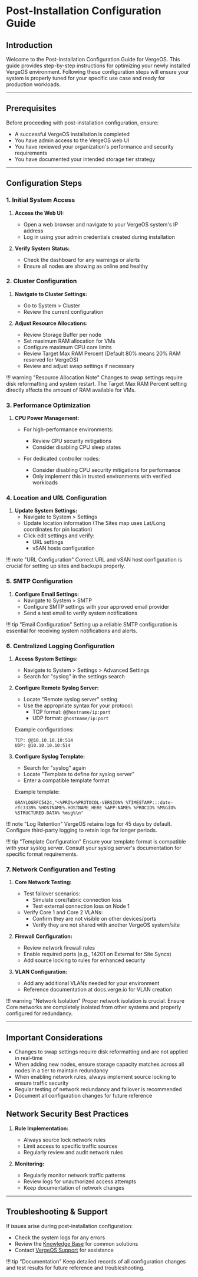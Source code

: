 # Post-Installation Configuration Guide

## Introduction

Welcome to the Post-Installation Configuration Guide for VergeOS. This guide provides step-by-step instructions for optimizing your newly installed VergeOS environment. Following these configuration steps will ensure your system is properly tuned for your specific use case and ready for production workloads.

---

## Prerequisites

Before proceeding with post-installation configuration, ensure:

* A successful VergeOS installation is completed
* You have admin access to the VergeOS web UI
* You have reviewed your organization's performance and security requirements
* You have documented your intended storage tier strategy

---

## Configuration Steps

### 1. Initial System Access

1. **Access the Web UI:**
   - Open a web browser and navigate to your VergeOS system's IP address
   - Log in using your admin credentials created during installation

2. **Verify System Status:**
   - Check the dashboard for any warnings or alerts
   - Ensure all nodes are showing as online and healthy

### 2. Cluster Configuration

1. **Navigate to Cluster Settings:**
      - Go to System > Cluster
      - Review the current configuration

2. **Adjust Resource Allocations:**
      - Review Storage Buffer per node
      - Set maximum RAM allocation for VMs
      - Configure maximum CPU core limits
      - Review Target Max RAM Percent (Default 80% means 20% RAM reserved for VergeOS)
      - Review and adjust swap settings if necessary

!!! warning "Resource Allocation Note"
    Changes to swap settings require disk reformatting and system restart. The Target Max RAM Percent setting directly affects the amount of RAM available for VMs.

### 3. Performance Optimization

1. **CPU Power Management:**
   - For high-performance environments:
     - Review CPU security mitigations
     - Consider disabling CPU sleep states
   
   - For dedicated controller nodes:
     - Consider disabling CPU security mitigations for performance
     - Only implement this in trusted environments with verified workloads

### 4. Location and URL Configuration

1. **Update System Settings:**
      - Navigate to System > Settings
      - Update location information (The Sites map uses Lat/Long coordinates for pin location)
      - Click edit settings and verify:
         * URL settings
         * vSAN hosts configuration
   
!!! note "URL Configuration"
    Correct URL and vSAN host configuration is crucial for setting up sites and backups properly.

### 5. SMTP Configuration

1. **Configure Email Settings:**
      - Navigate to System > SMTP
      - Configure SMTP settings with your approved email provider
      - Send a test email to verify system notifications

!!! tip "Email Configuration"
    Setting up a reliable SMTP configuration is essential for receiving system notifications and alerts.

### 6. Centralized Logging Configuration

1. **Access System Settings:**
      - Navigate to System > Settings > Advanced Settings
      - Search for "syslog" in the settings search

2. **Configure Remote Syslog Server:**
      - Locate "Remote syslog server" setting
      - Use the appropriate syntax for your protocol:
         * TCP format: `@@hostname/ip:port`
         * UDP format: `@hostname/ip:port`
   
   Example configurations:
   ```
   TCP: @@10.10.10.10:514
   UDP: @10.10.10.10:514
   ```

3. **Configure Syslog Template:**
      - Search for "syslog" again
      - Locate "Template to define for syslog server"
      - Enter a compatible template format

   Example template:
   ```
   GRAYLOGRFC5424,"<%PRI%>%PROTOCOL-VERSION% %TIMESTAMP:::date-rfc3339% %HOSTNAME%.HOSTNAME_HERE %APP-NAME% %PROCID% %MSGID% %STRUCTURED-DATA% %msg%\n"
   ```

!!! note "Log Retention"
    VergeOS retains logs for 45 days by default. Configure third-party logging to retain logs for longer periods.

!!! tip "Template Configuration"
    Ensure your template format is compatible with your syslog server. Consult your syslog server's documentation for specific format requirements.

### 7. Network Configuration and Testing

1. **Core Network Testing:**
   - Test failover scenarios:
     * Simulate core/fabric connection loss
     * Test external connection loss on Node 1
   - Verify Core 1 and Core 2 VLANs:
     * Confirm they are not visible on other devices/ports
     * Verify they are not shared with another VergeOS system/site

2. **Firewall Configuration:**
      - Review network firewall rules
      - Enable required ports (e.g., 14201 on External for Site Syncs)
      - Add source locking to rules for enhanced security

3. **VLAN Configuration:**
      - Add any additional VLANs needed for your environment
      - Reference documentation at docs.verge.io for VLAN creation

!!! warning "Network Isolation"
    Proper network isolation is crucial. Ensure Core networks are completely isolated from other systems and properly configured for redundancy.

---

## Important Considerations

- Changes to swap settings require disk reformatting and are not applied in real-time
- When adding new nodes, ensure storage capacity matches across all nodes in a tier to maintain redundancy
- When enabling network rules, always implement source locking to ensure traffic security
- Regular testing of network redundancy and failover is recommended
- Document all configuration changes for future reference

## Network Security Best Practices

1. **Rule Implementation:**
      - Always source lock network rules
      - Limit access to specific traffic sources
      - Regularly review and audit network rules

2. **Monitoring:**
      - Regularly monitor network traffic patterns
      - Review logs for unauthorized access attempts
      - Keep documentation of network changes

---

## Troubleshooting & Support

If issues arise during post-installation configuration:

- Check the system logs for any errors
- Review the [Knowledge Base](/knowledge-base) for common solutions
- Contact [VergeOS Support](/support) for assistance

!!! tip "Documentation"
    Keep detailed records of all configuration changes and test results for future reference and troubleshooting.
